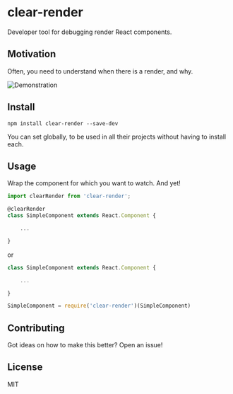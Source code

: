 # clear-render
Developer tool for debugging render React components.

## Motivation
Often, you need to understand when there is a render, and why.

![Demonstration](https://monosnap.com/file/6oqE3SvayAv4T4NF2jtZIRnfAKq136.png)

## Install

```
npm install clear-render --save-dev
```

You can set globally, to be used in all their projects without having to install each.
  
## Usage 
Wrap the component for which you want to watch. And yet!
```javascript
import clearRender from 'clear-render';

@clearRender
class SimpleComponent extends React.Component {

    ...

}
```
or
```javascript
class SimpleComponent extends React.Component {

    ...

}

SimpleComponent = require('clear-render')(SimpleComponent)

```
  
## Contributing
Got ideas on how to make this better? Open an issue!

## License
MIT
